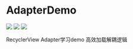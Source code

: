 # AdapterDemo

![](https://img.shields.io/github/directory-file-count/ArnoFrost/AdapterDemo)
![](https://img.shields.io/github/stars/ArnoFrost/AdapterDemo?style=social)
![](https://img.shields.io/github/forks/ArnoFrost/AdapterDemo?style=social)

RecyclerView Adapter学习demo 高效加载解耦逻辑

